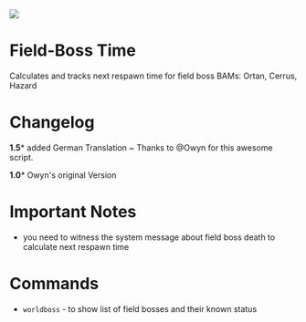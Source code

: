 <img src=http://u.cubeupload.com/Owyn/bamtime.jpg> 

# Field-Boss Time

Calculates and tracks next respawn time for field boss BAMs: Ortan, Cerrus, Hazard

# Changelog

**1.5*** added German Translation ~ Thanks to @Owyn for this awesome script.

**1.0*** Owyn's original Version


# Important Notes 

- you need to witness the system message about field boss death to calculate next respawn time


# Commands

- `worldboss` - to show list of field bosses and their known status